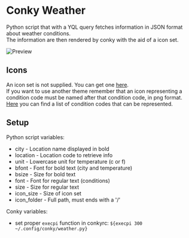 Conky Weather
=============

Python script that with a YQL query fetches information in JSON format about weather conditions.  
The information are then rendered by conky with the aid of a icon set.  
  
  
![Preview](http://raw.github.com/sblargaba/dotfiles/master/conky/preview.png "Preview")

Icons
-----
An icon set is not supplied. You can get one [here](http://lavana.deviantart.com/art/Flat-Weather-Icons-32021664).   
If you want to use another theme remember that an icon representing a condition code must be named after that condition code, in png format. 
[Here](http://developer.yahoo.com/weather/#codes) you can find a list of condition codes that can be represented.

Setup
-----
Python script variables:

  * city        - Location name displayed in bold
  * location    - Location code to retrieve info
  * unit        - Lowercase unit for temperature (c or f)
  * bfont       - Font for bold text (city and temperature)
  * bsize       - Size for bold text
  * font        - Font for regular text (conditions)
  * size        - Size for regular text
  * icon_size   - Size of icon set
  * icon_folder - Full path, must ends with a '/'

Conky variables:

  * set proper `execpi` function in conkyrc: `${execpi 300 ~/.config/conky/weather.py}`

